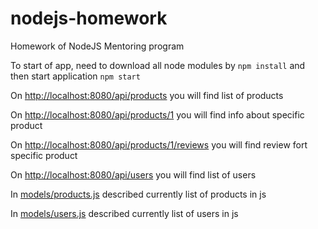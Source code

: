 # nodejs-homework

Homework of NodeJS Mentoring program

To start of app, need to download all node modules by
```npm install```
and then start application
```npm start```

On <http://localhost:8080/api/products> you will find list of products

On <http://localhost:8080/api/products/1> you will find info about specific product

On <http://localhost:8080/api/products/1/reviews> you will find review fort specific product

On <http://localhost:8080/api/users> you will find list of users

In [models/products.js](models/products.js) described currently list of products in js

In [models/users.js](models/users.js) described currently list of users in js
